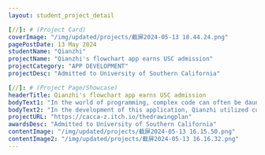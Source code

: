 ```yaml
---
layout: student_project_detail

[//]: # (Project Card)
coverImage: "/img/updated/projects/截屏2024-05-13 18.44.24.png"
pagePostDate: 13 May 2024
studentName: "Qianzhi"
projectName: "Qianzhi's flowchart app earns USC admission"
projectCategory: "APP DEVELOPMENT"
projectDesc: "Admitted to University of Southern California"

[//]: # (Project Page/Showcase)
headerTitle: Qianzhi's flowchart app earns USC admission
bodyText1: "In the world of programming, complex code can often be daunting. As a high school student, Qianzhi deeply understands the difficulties beginners face in comprehending complex code. Therefore, he decided to develop an application that can transform intricate code into intuitive flowcharts, making programming more accessible and friendly to beginners."
bodyText2: "In the development of this application, Qianzhi utilized cutting-edge technologies such as artificial intelligence and static analysis to automate the conversion of code text into detailed control flowcharts. During this process, he needed not only to precisely analyze the structure of the code but also to ensure the accuracy and readability of the flowcharts."
projectURL: "https://cacca-z.itch.io/thedrawingplan"
awardsDesc: "Admitted to University of Southern California"
contentImage: "/img/updated/projects/截屏2024-05-13 16.15.50.png"
contentImage2: "/img/updated/projects/截屏2024-05-13 16.16.32.png"
---
```

